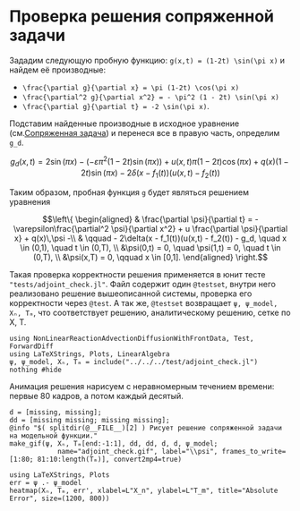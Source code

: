 # Проверка решения сопряженной задачи

Зададим следующую пробную функцию: ``g(x,t) = (1-2t) \sin(\pi x)`` и найдем её производные:

* ``\frac{\partial g}{\partial x} = \pi (1-2t) \cos(\pi x)``
* ``\frac{\partial^2 g}{\partial x^2} = - \pi^2 (1 - 2t) \sin(\pi x)``
* ``\frac{\partial g}{\partial t} = -2 \sin(\pi x)``.

Подставим найденные производные в исходное уравнение (см.[Сопряженная задача](@ref)) и перенеся все в правую часть, определим ``g_d``.
```math
g_d(x,t) = 2 \sin(\pi x) - ( - \varepsilon \pi^2 (1 - 2t) \sin(\pi x) )+
u(x,t) \pi (1 - 2t) \cos(\pi x) + q(x) (1 - 2t) \sin(\pi x) - 2 \delta( x - f_1(t) ) (u(x,t) - f_2(t))
```

Таким образом, пробная функция ``g`` будет являться решением уравнения

```math
\left\{
\begin{aligned}
    & \frac{\partial \psi}{\partial t} = - \varepsilon\frac{\partial^2 \psi}{\partial x^2} + u \frac{\partial \psi}{\partial x} + q(x)\,\psi  -\\
    & \qquad  - 2\delta(x - f_1(t))(u(x,t) - f_2(t)) - g_d, \quad x \in (0,1), \quad t \in (0,T), \\
    &\psi(0,t) = 0, \quad \psi(1,t) = 0, \quad t \in (0,T), \\
    &\psi(x,T) = 0, \qquad x \in [0,1].
\end{aligned}
\right.
```


Такая проверка корректности решения применяется в юнит тесте `"tests/adjoint_check.jl"`.
Файл содержит один `@testset`, внутри него реализовано решение вышеописанной системы, проверка его корректности
через `@test`. А так же, `@testset` возвращает `ψ, ψ_model, Xₙ, Tₘ`, что соответствует решению, аналитическому
решению, сетке по X, T.

```@example test_direct_check
using NonLinearReactionAdvectionDiffusionWithFrontData, Test, ForwardDiff
using LaTeXStrings, Plots, LinearAlgebra
ψ, ψ_model, Xₙ, Tₘ = include("../../../test/adjoint_check.jl")
nothing #hide
```

Анимация решения нарисуем с неравномерным течением времени: первые 80 кадров, а потом каждый десятый.
```@example test_direct_check
d = [missing, missing];
dd = [missing missing; missing missing];
@info "$( splitdir(@__FILE__)[2] ) Рисует решение сопряженной задачи на модельной функции."
make_gif(ψ, Xₙ, Tₘ[end:-1:1], dd, dd, d, d, ψ_model;
            name="adjoint_check.gif", label="\\psi", frames_to_write=[1:80; 81:10:length(Tₘ)], convert2mp4=true)
```

```@example test_direct_check
using LaTeXStrings, Plots
err = ψ .- ψ_model
heatmap(Xₙ, Tₘ, err', xlabel=L"X_n", ylabel=L"T_m", title="Absolute Error", size=(1200, 800))
```
